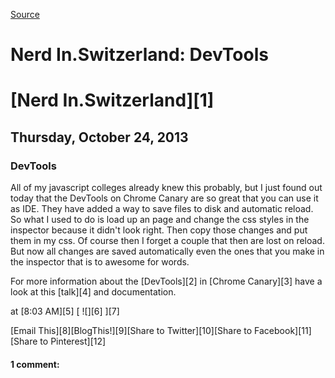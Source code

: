 [Source](http://blog.nerdin.ch/2013/10/devtools.html "Permalink to Nerd In.Switzerland: DevTools")

# Nerd In.Switzerland: DevTools

#  [Nerd In.Switzerland][1]

## Thursday, October 24, 2013

###  DevTools

All of my javascript colleges already knew this probably, but I just found out today that the DevTools on Chrome Canary are so great that you can use it as IDE. They have added a way to save files to disk and automatic reload. So what I used to do is load up an page and change the css styles in the inspector because it didn't look right. Then copy those changes and put them in my css. Of course then I forget a couple that then are lost on reload. But now all changes are saved automatically even the ones that you make in the inspector that is to awesome for words.  
  
For more information about the [DevTools][2] in [Chrome Canary][3] have a look at this [talk][4] and documentation.  
  

at  [8:03 AM][5] [ ![][6] ][7]

[Email This][8][BlogThis!][9][Share to Twitter][10][Share to Facebook][11][Share to Pinterest][12]

#### 1 comment: